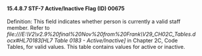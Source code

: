 #### 15.4.8.7 STF-7 Active/Inactive Flag (ID) 00675

Definition: This field indicates whether person is currently a valid staff member. Refer to _file:///E:\V2\v2.9%20final%20Nov%20from%20Frank\V29_CH02C_Tables.docx#HL70183[HL7 Table 0183 - Active/Inactive]_ in Chapter 2C, Code Tables, for valid values. This table contains values for active or inactive.
